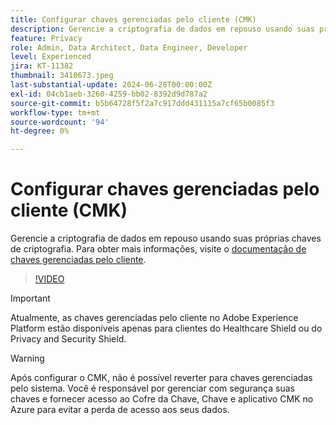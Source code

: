```yaml
---
title: Configurar chaves gerenciadas pelo cliente (CMK)
description: Gerencie a criptografia de dados em repouso usando suas próprias chaves de criptografia.
feature: Privacy
role: Admin, Data Architect, Data Engineer, Developer
level: Experienced
jira: KT-11382
thumbnail: 3410673.jpeg
last-substantial-update: 2024-06-28T00:00:00Z
exl-id: 04cb1aeb-3260-4259-bb02-8392d9d787a2
source-git-commit: b5b64728f5f2a7c917ddd431115a7cf65b0085f3
workflow-type: tm+mt
source-wordcount: '94'
ht-degree: 0%

---
```


# Configurar chaves gerenciadas pelo cliente (CMK)

Gerencie a criptografia de dados em repouso usando suas próprias chaves de criptografia. Para obter mais informações, visite o [documentação de chaves gerenciadas pelo cliente](https://experienceleague.adobe.com/docs/experience-platform/landing/governance-privacy-security/customer-managed-keys.html).

>[!VIDEO](https://video.tv.adobe.com/v/3410673/?learn=on)

>[!IMPORTANT]
>
> Atualmente, as chaves gerenciadas pelo cliente no Adobe Experience Platform estão disponíveis apenas para clientes do Healthcare Shield ou do Privacy and Security Shield.

>[!WARNING]
>
>Após configurar o CMK, não é possível reverter para chaves gerenciadas pelo sistema. Você é responsável por gerenciar com segurança suas chaves e fornecer acesso ao Cofre da Chave, Chave e aplicativo CMK no Azure para evitar a perda de acesso aos seus dados.

